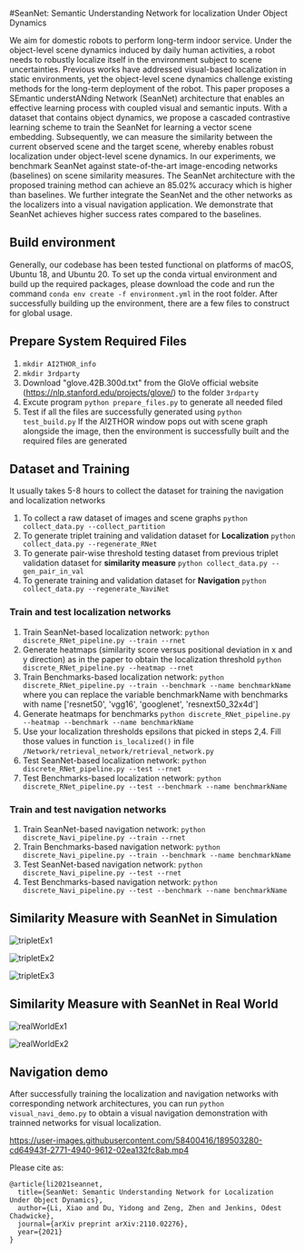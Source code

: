 #SeanNet: Semantic Understanding Network for localization Under Object Dynamics

We aim for domestic robots to perform long-term indoor service. Under the object-level scene dynamics induced by daily human activities, a robot needs to robustly localize itself in the environment subject to scene uncertainties. Previous works have addressed visual-based localization in static environments, yet the object-level scene dynamics challenge existing methods for the long-term deployment of the robot. This paper proposes a SEmantic understANding Network (SeanNet) architecture that enables an effective learning process with coupled visual and semantic inputs. With a dataset that contains object dynamics, we propose a cascaded contrastive learning scheme to train the SeanNet for learning a vector scene embedding. Subsequently, we can measure the similarity between the current observed scene and the target scene, whereby enables robust localization under object-level scene dynamics. In our experiments, we benchmark SeanNet against state-of-the-art image-encoding networks (baselines) on scene similarity measures. The SeanNet architecture with the proposed training method can achieve an 85.02\% accuracy which is higher than baselines. We further integrate the SeanNet and the other networks as the localizers into a visual navigation application. We demonstrate that SeanNet achieves higher success rates compared to the baselines.

## Build environment
Generally, our codebase has been tested functional on platforms of macOS, Ubuntu 18, and Ubuntu 20. To set up the conda virtual environment and build up the required packages, please download the code and run the command ```conda env create -f environment.yml``` in the root folder. After successfully building up the environment, there are a few files to construct for global usage. 

## Prepare System Required Files
1. ```mkdir AI2THOR_info```
2. ```mkdir 3rdparty```
3. Download "glove.42B.300d.txt" from the GloVe official website (https://nlp.stanford.edu/projects/glove/) to the folder ```3rdparty```
4. Excute program ```python prepare_files.py``` to generate all needed filed
5. Test if all the files are successfully generated using ```python test_build.py```
If the AI2THOR window pops out with scene graph alongside the image, then the environment is successfully built and the required files are generated

## Dataset and Training
It usually takes 5-8 hours to collect the dataset for training the navigation and localization networks
1. To collect a raw dataset of images and scene graphs ```python collect_data.py --collect_partition```
2. To generate triplet training and validation dataset for **Localization** ```python collect_data.py --regenerate_RNet```
3. To generate pair-wise threshold testing dataset from previous triplet validation dataset for **similarity measure** ```python collect_data.py --gen_pair_in_val```
4. To generate training and validation dataset for **Navigation** ```python collect_data.py --regenerate_NaviNet```

### Train and test localization networks
1. Train SeanNet-based localization network: ```python discrete_RNet_pipeline.py --train --rnet```
2. Generate heatmaps (similarity score versus positional deviation in x and y direction) as in the paper to obtain the localization threshold ```python discrete_RNet_pipeline.py --heatmap --rnet```
3. Train Benchmarks-based localization network: ```python discrete_RNet_pipeline.py --train --benchmark --name benchmarkName``` where you can replace the variable benchmarkName with benchmarks with name ['resnet50', 'vgg16', 'googlenet', 'resnext50_32x4d']
4. Generate heatmaps for benchmarks ```python discrete_RNet_pipeline.py --heatmap --benchmark --name benchmarkName```
5. Use your localization thresholds epsilons that picked in steps 2,4. Fill those values in function ```is_localized()``` in file ```/Network/retrieval_network/retrieval_network.py```
6. Test SeanNet-based localization network: ```python discrete_RNet_pipeline.py --test --rnet```
7. Test Benchmarks-based localization network: ```python discrete_RNet_pipeline.py --test --benchmark --name benchmarkName```


### Train and test navigation networks
1. Train SeanNet-based navigation network: ```python discrete_Navi_pipeline.py --train --rnet```
2. Train Benchmarks-based navigation network: ```python discrete_Navi_pipeline.py --train --benchmark --name benchmarkName```
3. Test SeanNet-based navigation network: ```python discrete_Navi_pipeline.py --test --rnet```
4. Test Benchmarks-based navigation network: ```python discrete_Navi_pipeline.py --test --benchmark --name benchmarkName```

## Similarity Measure with SeanNet in Simulation

![tripletEx1](https://user-images.githubusercontent.com/58400416/189503366-e4f0fe99-3163-4b91-91c8-b7e6a26dcc85.png)

![tripletEx2](https://user-images.githubusercontent.com/58400416/189503376-91f98ae9-6514-42c5-9312-533fe2574de7.png)

![tripletEx3](https://user-images.githubusercontent.com/58400416/189503380-d51ec0a6-3735-4c71-ae17-6dca03c7d297.png)

## Similarity Measure with SeanNet in Real World

![realWorldEx1](https://user-images.githubusercontent.com/58400416/189503432-1f2a8cd9-3663-4eca-a26d-534c7ac9561f.png)

![realWorldEx2](https://user-images.githubusercontent.com/58400416/189503435-7e4f2997-80d8-41b9-9431-d139a222ede6.png)


## Navigation demo

After successfully training the localization and navigation networks with corresponding network architectures, you can run ```python visual_navi_demo.py``` to obtain a visual navigation demonstration with trainned networks for visual localization.

https://user-images.githubusercontent.com/58400416/189503280-cd64943f-2771-4940-9612-02ea132fc8ab.mp4


Please cite as: 
```
@article{li2021seannet,
  title={SeanNet: Semantic Understanding Network for Localization Under Object Dynamics},
  author={Li, Xiao and Du, Yidong and Zeng, Zhen and Jenkins, Odest Chadwicke},
  journal={arXiv preprint arXiv:2110.02276},
  year={2021}
}
```
